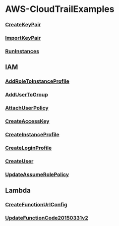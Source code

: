 # AWS-CloudTrailExamples


### [CreateKeyPair](/EC2-CreateKeyPair.json)  
### [ImportKeyPair](EC2-CreateKeyPair.json)  
### [RunInstances](EC2-CreateKeyPair.json)  

## IAM
### [AddRoleToInstanceProfile](EC2-CreateKeyPair.json)  
### [AddUserToGroup](EC2-CreateKeyPair.json)  
### [AttachUserPolicy](EC2-CreateKeyPair.json)  
### [CreateAccessKey](EC2-CreateKeyPair.json)  
### [CreateInstanceProfile](EC2-CreateKeyPair.json)  
### [CreateLoginProfile](EC2-CreateKeyPair.json)  
### [CreateUser](EC2-CreateKeyPair.json)  
### [UpdateAssumeRolePolicy](EC2-CreateKeyPair.json) 

## Lambda 
### [CreateFunctionUrlConfig](EC2-CreateKeyPair.json)  
### [UpdateFunctionCode20150331v2](EC2-CreateKeyPair.json)  

